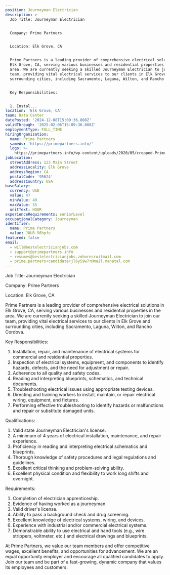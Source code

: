 ```yaml
---
position: Journeyman Electrician
description: >-
  Job Title: Journeyman Electrician


  Company: Prime Partners


  Location: Elk Grove, CA


  Prime Partners is a leading provider of comprehensive electrical solutions in
  Elk Grove, CA, serving various businesses and residential properties in the
  area. We are currently seeking a skilled Journeyman Electrician to join our
  team, providing vital electrical services to our clients in Elk Grove and
  surrounding cities, including Sacramento, Laguna, Wilton, and Rancho Cordova.


  Key Responsibilities:


  1. Instal...
location: 'Elk Grove, CA'
team: Data Center
datePosted: '2024-12-08T15:09:36.808Z'
validThrough: '2025-02-06T15:09:36.808Z'
employmentType: FULL_TIME
hiringOrganization:
  name: Prime Partners
  sameAs: 'https://primepartners.info/'
  logo: >-
    https://primepartners.info/wp-content/uploads/2020/05/cropped-Prime-Partners-Logo-NO-BG-1-1.png
jobLocation:
  streetAddress: 123 Main Street
  addressLocality: Elk Grove
  addressRegion: CA
  postalCode: '95624'
  addressCountry: USA
baseSalary:
  currency: USD
  value: 47
  minValue: 40
  maxValue: 55
  unitText: HOUR
experienceRequirements: seniorLevel
occupationalCategory: Journeyman
identifier:
  name: Prime Partners
  value: JOUR-56hpfe
featured: false
email:
  - will@bestelectricianjobs.com
  - support@primepartners.info
  - resumes@bestelectricianjobs.zohorecruitmail.com
  - prime.partners+candidate+jl6y59w7r@mail.manatal.com
---
```




Job Title: Journeyman Electrician

Company: Prime Partners

Location: Elk Grove, CA

Prime Partners is a leading provider of comprehensive electrical solutions in Elk Grove, CA, serving various businesses and residential properties in the area. We are currently seeking a skilled Journeyman Electrician to join our team, providing vital electrical services to our clients in Elk Grove and surrounding cities, including Sacramento, Laguna, Wilton, and Rancho Cordova.

Key Responsibilities:

1. Installation, repair, and maintenance of electrical systems for commercial and residential properties.
2. Inspection of electrical systems, equipment, and components to identify hazards, defects, and the need for adjustment or repair.
3. Adherence to all quality and safety codes.
4. Reading and interpreting blueprints, schematics, and technical documents.
5. Troubleshooting electrical issues using appropriate testing devices.
6. Directing and training workers to install, maintain, or repair electrical wiring, equipment, and fixtures.
7. Performing effective troubleshooting to identify hazards or malfunctions and repair or substitute damaged units.

Qualifications:

1. Valid state Journeyman Electrician's license.
2. A minimum of 4 years of electrical installation, maintenance, and repair experience.
3. Proficiency in reading and interpreting electrical schematics and blueprints.
4. Thorough knowledge of safety procedures and legal regulations and guidelines.
5. Excellent critical thinking and problem-solving ability.
6. Excellent physical condition and flexibility to work long shifts and overnight.

Requirements:

1. Completion of electrician apprenticeship.
2. Evidence of having worked as a journeyman.
3. Valid driver's license.
4. Ability to pass a background check and drug screening.
5. Excellent knowledge of electrical systems, wiring, and devices.
6. Experience with industrial and/or commercial electrical systems.
7. Demonstrable ability to use electrical and hand tools (e.g., wire strippers, voltmeter, etc.) and electrical drawings and blueprints.

At Prime Partners, we value our team members and offer competitive wages, excellent benefits, and opportunities for advancement. We are an equal opportunity employer and encourage all qualified candidates to apply. Join our team and be part of a fast-growing, dynamic company that values its employees and customers.